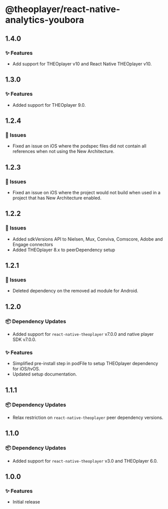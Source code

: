 # @theoplayer/react-native-analytics-youbora

## 1.4.0

### ✨ Features

- Add support for THEOplayer v10 and React Native THEOplayer v10.

## 1.3.0

### ✨ Features

- Added support for THEOplayer 9.0.

## 1.2.4

### 🐛 Issues

- Fixed an issue on iOS where the podspec files did not contain all references when not using the New Architecture.

## 1.2.3

### 🐛 Issues

- Fixed an issue on iOS where the project would not build when used in a project that has New Architecture enabled.

## 1.2.2

### 🐛 Issues

- Added sdkVersions API to Nielsen, Mux, Conviva, Comscore, Adobe and Engage connectors
- Added THEOplayer 8.x to peerDependency setup

## 1.2.1

### 🐛 Issues

- Deleted dependency on the removed ad module for Android.

## 1.2.0

### 📦 Dependency Updates

- Added support for `react-native-theoplayer` v7.0.0 and native player SDK v7.0.0.

### ✨ Features

- Simplified pre-install step in podFile to setup THEOplayer dependency for iOS/tvOS.
- Updated setup documentation.

## 1.1.1

### 📦 Dependency Updates

- Relax restriction on `react-native-theoplayer` peer dependency versions.

## 1.1.0

### 📦 Dependency Updates

- Added support for `react-native-theoplayer` v3.0 and THEOplayer 6.0.

## 1.0.0

### ✨ Features

- Initial release

